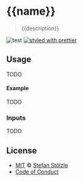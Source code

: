 # {{name}}

> {{description}}

![test](https://github.com/stoe/{{name}}/workflows/test/badge.svg) [![styled with prettier](https://img.shields.io/badge/styled_with-prettier-ff69b4.svg)](https://github.com/prettier/prettier)

## Usage

TODO

#### Example

TODO

### Inputs

TODO

## License

- [MIT](./license) © [Stefan Stölzle](https://github.com/stoe)
- [Code of Conduct](./.github/code_of_conduct.md)
